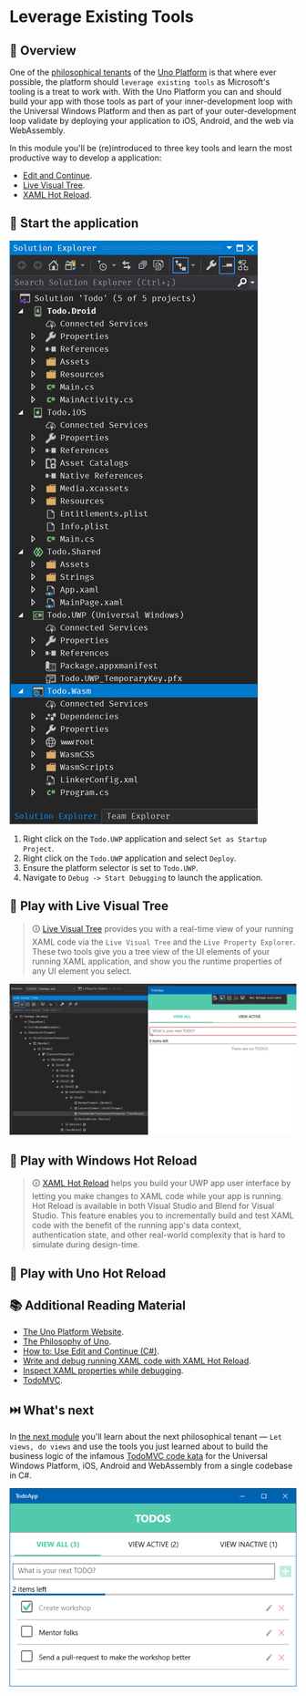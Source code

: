 # Leverage Existing Tools

## 📖 Overview

One of the [philosophical tenants][philosophy-of-uno] of the [Uno Platform][uno-platform] is that where ever possible, the platform should `leverage existing tools` as Microsoft's tooling is a treat to work with. With the Uno Platform you can and should build your app with those tools as part of your inner-development loop with the Universal Windows Platform and then as part of your outer-development loop validate by deploying your application to iOS, Android, and the web via WebAssembly. 

In this module you'll be (re)introduced to three key tools and learn the most productive way to develop a application:

- [Edit and Continue][edit-and-continue].
- [Live Visual Tree][live-visual-tree].
- [XAML Hot Reload][xaml-hot-reload].

## 🎯 Start the application

![Uno Project Structure](../01-Introduction-to-Uno/uno-project-structure.png)

1. Right click on the `Todo.UWP` application and select `Set as Startup Project`.
1. Right click on the `Todo.UWP` application and select `Deploy`.
1. Ensure the platform selector is set to `Todo.UWP`.
1. Navigate to `Debug -> Start Debugging` to launch the application.

<!-- E&C is currently broken in VS2019

## 🎯 Play with C# Edit and Continue

> 🛈️ [Edit and Continue][edit-and-continue] is a time-saving feature that enables you to make changes to your source code while your program is in break mode. When you resume execution of the program by choosing an execution command like `Continue` or `Step`, `Edit and Continue` automatically applies the code changes. This allows you to make changes to your code during a debugging session, instead of having to stop, recompile your entire program, and restart the debugging session.

1. Introduce people to feature, don't assume pre-existing knowledge.
1. Start up the UWP head of the Todo app in `DEBUG` mode (right click ->

-->

## 🎯 Play with Live Visual Tree

> 🛈 [Live Visual Tree][live-visual-tree] provides you with a real-time view of your running XAML code via the `Live Visual Tree` and the `Live Property Explorer`. These two tools give you a tree view of the UI elements of your running XAML application, and show you the runtime properties of any UI element you select.

![Live Visual Tree](live-visual-tree.png)

## 🎯 Play with Windows Hot Reload

> 🛈️ [XAML Hot Reload][xaml-hot-reload] helps you build your UWP app user interface by letting you make changes to XAML code while your app is running. Hot Reload is available in both Visual Studio and Blend for Visual Studio. This feature enables you to incrementally build and test XAML code with the benefit of the running app's data context, authentication state, and other real-world complexity that is hard to simulate during design-time.

## 🎯 Play with Uno Hot Reload


## 📚 Additional Reading Material

- [The Uno Platform Website][uno-platform].
- [The Philosophy of Uno][philosophy-of-uno].
- [How to: Use Edit and Continue (C#)][edit-and-continue].
- [Write and debug running XAML code with XAML Hot Reload][xaml-hot-reload].
- [Inspect XAML properties while debugging][live-visual-tree].
- [TodoMVC][todomvc].

## ⏭️ What's next

In [the next module][next-module] you'll learn about the next philosophical tenant — `Let views, do views` and use the tools you just learned about to build the business logic of the infamous [TodoMVC code kata][todomvc] for the Universal Windows Platform, iOS, Android and WebAssembly from a single codebase in C#.

![Screenshot of the TodoMVC application](todo-mvc.png)

<!-- in-line links -->
[uno-platform]: https://platform.uno/

[previous-module]: ../01-Introduction-to-Uno/README.md
[next-module]: ../03-Let-views-do-views/README.md

[philosophy-of-uno]: https://platform.uno/docs/articles/concepts/overview/philosophy-of-uno.html

[edit-and-continue]: https://docs.microsoft.com/en-us/visualstudio/debugger/edit-and-continue-csharp
[live-visual-tree]: (https://docs.microsoft.com/en-us/visualstudio/debugger/inspect-xaml-properties-while-debugging)
[xaml-hot-reload]: https://docs.microsoft.com/en-us/visualstudio/debugger/xaml-hot-reload

[todomvc]: http://todomvc.com/
